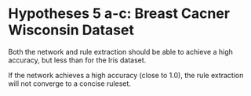 # Hypotheses 5 a-c: Breast Cacner Wisconsin Dataset

Both the network and rule extraction should be able to achieve a high accuracy,
but less than for the Iris dataset.

If the network achieves a high accuracy (close to $1.0$), the rule extraction
will not converge to a concise ruleset.
